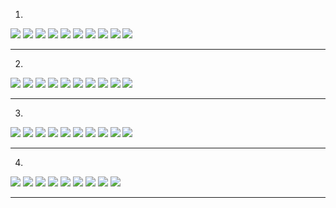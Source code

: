 
1.    

![](https://ae01.alicdn.com/kf/U27905d815d7e4501af5b68493bbd0fb9t.jpg)
![](https://ae01.alicdn.com/kf/Ua6197fb0d8d3487b93fb87b6b3d8a0e8v.jpg)
![](https://ae01.alicdn.com/kf/U7b446007f1ac48248ee828b053e18750c.jpg)
![](https://ae01.alicdn.com/kf/U34bea04567374e46a9a82ccde3068d2fu.jpg)
![](https://ae01.alicdn.com/kf/Ud8cc7cccfed94084a29b78226610b06ch.jpg)
![](https://ae01.alicdn.com/kf/U3093db96962b41a1abaffebd26f391e2Y.jpg)
![](https://ae01.alicdn.com/kf/U52654748b6724ca2a00a4aaadd5ab3b7M.jpg)
![](https://ae01.alicdn.com/kf/U057bcab5f82e4ffb9d396a4cef61d43eq.jpg)
![](https://ae01.alicdn.com/kf/U32486cd3d7d843d2b41e55b8bcc98083K.jpg)
![](https://ae01.alicdn.com/kf/Uc6a59713ff7841748fb52c760e9dcbc5V.jpg)
***
2.
![](https://img.vim-cn.com/14/80b1eefbdeee5ac14c7854df007d4028373a0d.gif)
![](https://img.vim-cn.com/e0/b6b75a988d0cfbd2529dceff88b24fb3605110.gif)
![](https://img.vim-cn.com/f0/6a8c2efb639fef987544302f588732dcd06730.gif)
![](https://img.vim-cn.com/8c/42f2bd791c4b7954b28a95d377d8196106e61e.gif)
![](https://img.vim-cn.com/58/f313f5de7eadeccdf75ba8afb153a0af8161d9.gif)
![](https://img.vim-cn.com/c8/f0cc4679832f0b146a776e5bac04a22eb5c8bc.gif)
![](https://img.vim-cn.com/81/e49e838bc5f13f58343e8a4349ed252826c339.gif)
![](https://img.vim-cn.com/0f/6471054d5d3287b330b20c42fa35ad3499cd43.gif)
![](https://img.vim-cn.com/a2/064312b91cf05875f32721fb201981aa26bafc.gif)
![](https://img.vim-cn.com/13/0f52041305472db9644d70c952219a0e6fc341.gif)
***
3.
![](https://img.rruu.net/image/5e6254f02eb0a)
![](https://img.rruu.net/image/5e6254fada956)
![](https://img.rruu.net/image/5e625503708a0)
![](https://img.rruu.net/image/5e62550cbfdd5)
![](https://img.rruu.net/image/5e625515c4964)
![](https://img.rruu.net/image/5e6255210bdda)
![](https://img.rruu.net/image/5e6255300458a)
![](https://img.rruu.net/image/5e6255396a323)
![](https://img.rruu.net/image/5e625542b047b)
![](https://img.rruu.net/image/5e62554baf3a0)
***
4.
![](https://ae01.alicdn.com/kf/U4ac7a589179d4efaa78aa5757c29eb4ej.jpg)
![](https://ae01.alicdn.com/kf/Ub67b82b786574f50ba94cbdbe1f7f827v.jpg)
![](https://ae01.alicdn.com/kf/Ua7a9b66276334c2aafbba10df0efb1d7h.jpg)
![](https://ae01.alicdn.com/kf/U5728546c5cb44a13934e44804fed7725x.jpg)
![](https://ae01.alicdn.com/kf/U8572eeacaa96411e90b767c39f4b8369O.jpg)
![](https://ae01.alicdn.com/kf/Ucc325cc015e84ffd954fe6be97575d78o.jpg)
![](https://ae01.alicdn.com/kf/U3ac5d77711f34458a5f85b4d68485897M.jpg)
![](https://ae01.alicdn.com/kf/U44e86876349b46168c5868da2af74d870.jpg)
![](https://ae01.alicdn.com/kf/U67fce27291314da585293950e49cd272A.jpg)
***

